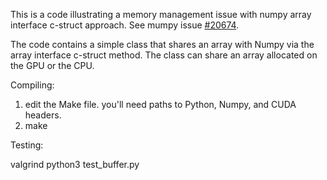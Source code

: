 This is a code illustrating a memory management issue with numpy array interface c-struct approach. See mumpy issue [#20674](https://github.com/numpy/numpy/issues/20673).

The code contains a simple class that shares an array with Numpy via the array interface c-struct method. The class can share an array allocated on the GPU or the CPU. 

Compiling:

1. edit the Make file. you'll need paths to Python, Numpy, and CUDA headers.
2. make


Testing:

valgrind python3 test_buffer.py




